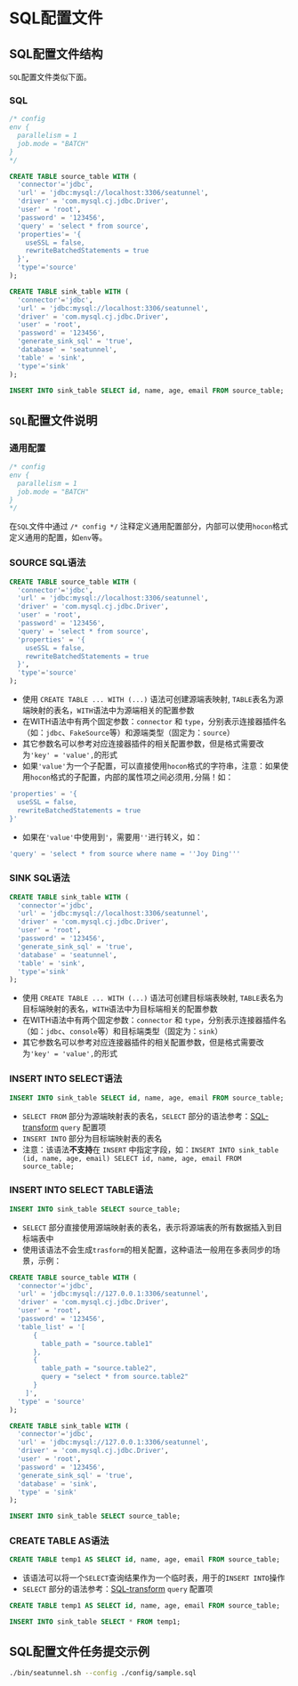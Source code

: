 # SQL配置文件

## SQL配置文件结构

`SQL`配置文件类似下面。

### SQL

```sql
/* config
env {
  parallelism = 1
  job.mode = "BATCH"
}
*/

CREATE TABLE source_table WITH (
  'connector'='jdbc',
  'url' = 'jdbc:mysql://localhost:3306/seatunnel',
  'driver' = 'com.mysql.cj.jdbc.Driver',
  'user' = 'root',
  'password' = '123456',
  'query' = 'select * from source',
  'properties'= '{
    useSSL = false,
    rewriteBatchedStatements = true
  }',
  'type'='source'
);

CREATE TABLE sink_table WITH (
  'connector'='jdbc',
  'url' = 'jdbc:mysql://localhost:3306/seatunnel',
  'driver' = 'com.mysql.cj.jdbc.Driver',
  'user' = 'root',
  'password' = '123456',
  'generate_sink_sql' = 'true',
  'database' = 'seatunnel',
  'table' = 'sink',
  'type'='sink'
);

INSERT INTO sink_table SELECT id, name, age, email FROM source_table;
```

## `SQL`配置文件说明

### 通用配置

```sql
/* config
env {
  parallelism = 1
  job.mode = "BATCH"
}
*/
```

在`SQL`文件中通过 `/* config */` 注释定义通用配置部分，内部可以使用`hocon`格式定义通用的配置，如`env`等。

### SOURCE SQL语法

```sql
CREATE TABLE source_table WITH (
  'connector'='jdbc',
  'url' = 'jdbc:mysql://localhost:3306/seatunnel',
  'driver' = 'com.mysql.cj.jdbc.Driver',
  'user' = 'root',
  'password' = '123456',
  'query' = 'select * from source',
  'properties' = '{
    useSSL = false,
    rewriteBatchedStatements = true
  }',
  'type'='source'
);
```

* 使用 `CREATE TABLE ... WITH (...)` 语法可创建源端表映射, `TABLE`表名为源端映射的表名，`WITH`语法中为源端相关的配置参数
* 在WITH语法中有两个固定参数：`connector` 和 `type`，分别表示连接器插件名（如：`jdbc`、`FakeSource`等）和源端类型（固定为：`source`）
* 其它参数名可以参考对应连接器插件的相关配置参数，但是格式需要改为`'key' = 'value',`的形式
* 如果`'value'`为一个子配置，可以直接使用`hocon`格式的字符串，注意：如果使用`hocon`格式的子配置，内部的属性项之间必须用`,`分隔！如：

```sql
'properties' = '{
  useSSL = false,
  rewriteBatchedStatements = true
}'
```

* 如果在`'value'`中使用到`'`，需要用`''`进行转义，如：

```sql
'query' = 'select * from source where name = ''Joy Ding'''
```

### SINK SQL语法

```sql
CREATE TABLE sink_table WITH (
  'connector'='jdbc',
  'url' = 'jdbc:mysql://localhost:3306/seatunnel',
  'driver' = 'com.mysql.cj.jdbc.Driver',
  'user' = 'root',
  'password' = '123456',
  'generate_sink_sql' = 'true',
  'database' = 'seatunnel',
  'table' = 'sink',
  'type'='sink'
);
```

* 使用 `CREATE TABLE ... WITH (...)` 语法可创建目标端表映射, `TABLE`表名为目标端映射的表名，`WITH`语法中为目标端相关的配置参数
* 在WITH语法中有两个固定参数：`connector` 和 `type`，分别表示连接器插件名（如：`jdbc`、`console`等）和目标端类型（固定为：`sink`）
* 其它参数名可以参考对应连接器插件的相关配置参数，但是格式需要改为`'key' = 'value',`的形式

### INSERT INTO SELECT语法

```sql
INSERT INTO sink_table SELECT id, name, age, email FROM source_table;
```

* `SELECT FROM` 部分为源端映射表的表名，`SELECT` 部分的语法参考：[SQL-transform](../transform-v2/sql.md) `query` 配置项
* `INSERT INTO` 部分为目标端映射表的表名
* 注意：该语法**不支持**在 `INSERT` 中指定字段，如：`INSERT INTO sink_table (id, name, age, email) SELECT id, name, age, email FROM source_table;`

### INSERT INTO SELECT TABLE语法

```sql
INSERT INTO sink_table SELECT source_table;
```

* `SELECT` 部分直接使用源端映射表的表名，表示将源端表的所有数据插入到目标端表中
* 使用该语法不会生成`trasform`的相关配置，这种语法一般用在多表同步的场景，示例：

```sql
CREATE TABLE source_table WITH (
  'connector'='jdbc',
  'url' = 'jdbc:mysql://127.0.0.1:3306/seatunnel',
  'driver' = 'com.mysql.cj.jdbc.Driver',
  'user' = 'root',
  'password' = '123456',
  'table_list' = '[
      {
        table_path = "source.table1"
      },
      {
        table_path = "source.table2",
        query = "select * from source.table2"
      }
    ]',
  'type' = 'source'
);

CREATE TABLE sink_table WITH (
  'connector'='jdbc',
  'url' = 'jdbc:mysql://127.0.0.1:3306/seatunnel',
  'driver' = 'com.mysql.cj.jdbc.Driver',
  'user' = 'root',
  'password' = '123456',
  'generate_sink_sql' = 'true',
  'database' = 'sink',
  'type' = 'sink'
);

INSERT INTO sink_table SELECT source_table;
```

### CREATE TABLE AS语法

```sql
CREATE TABLE temp1 AS SELECT id, name, age, email FROM source_table;
```

* 该语法可以将一个`SELECT`查询结果作为一个临时表，用于的`INSERT INTO`操作
* `SELECT` 部分的语法参考：[SQL-transform](../transform-v2/sql.md) `query` 配置项

```sql
CREATE TABLE temp1 AS SELECT id, name, age, email FROM source_table;

INSERT INTO sink_table SELECT * FROM temp1;
```

## SQL配置文件任务提交示例

```bash
./bin/seatunnel.sh --config ./config/sample.sql
```


